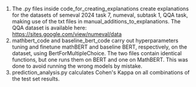1. The .py files inside code_for_creating_explanations create explanations for the datasets of semeval 2024 task 7, numeval, subtask 1, QQA task, making use of the txt files in manual_additions_to_explanations. The QQA dataset is available here: https://sites.google.com/view/numeval/data
2.  mathbert_code and baseline_bert_code carry out hyperparameters tuning and finetune mathBERT and baseline BERT, respectively, on the dataset, using BertForMultipleChoice. The two files contain identical functions, but one runs them on BERT and one on MathBERT. This was done to avoid running the wrong models by mistake.
3.  prediction_analysis.py calculates Cohen's Kappa on all combinations of the test set results.
